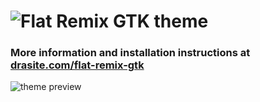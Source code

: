 ![Flat Remix GTK theme](https://github.com/daniruiz/flat-remix-gtk/raw/master/assets/logo.png)
===============================

### More information and installation instructions at [drasite.com/flat-remix-gtk](https://drasite.com/flat-remix-gtk)

![theme preview](https://github.com/daniruiz/flat-remix-gtk/raw/master/assets/preview.png)
